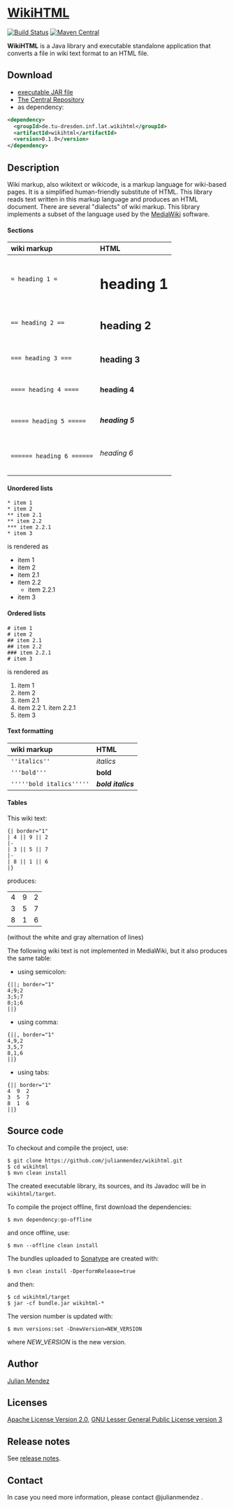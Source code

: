 # [WikiHTML](http://julianmendez.github.io/wikihtml/)

[![Build Status](https://travis-ci.org/julianmendez/wikihtml.png?branch=master)](https://travis-ci.org/julianmendez/wikihtml)
[![Maven Central](https://maven-badges.herokuapp.com/maven-central/de.tu-dresden.inf.lat.wikihtml/wikihtml/badge.svg)](http://search.maven.org/#search|ga|1|g%3A%22de.tu-dresden.inf.lat.wikihtml%22)


**WikiHTML** is a Java library and executable standalone application that converts a file in wiki text format to an HTML file.


## Download

* [executable JAR file](https://sourceforge.net/projects/latitude/files/wikihtml/0.1.0/wikihtml-0.1.0.jar/download)
* [The Central Repository](https://repo1.maven.org/maven2/de/tu-dresden/inf/lat/wikihtml/)
* as dependency:
```xml
<dependency>
  <groupId>de.tu-dresden.inf.lat.wikihtml</groupId>
  <artifactId>wikihtml</artifactId>
  <version>0.1.0</version>
</dependency>
```

## Description

Wiki markup, also wikitext or wikicode, is a markup language for wiki-based pages. It is a simplified human-friendly substitute of HTML. This library reads text written in this markup language and produces an HTML document. There are several "dialects" of wiki markup. This library implements a subset of the language used by the [MediaWiki](https://www.mediawiki.org/wiki/MediaWiki) software.


#### Sections
| wiki markup                   | HTML                    |
|:------------------------------|:------------------------|
| `= heading 1 =`               | <h1>heading 1</h1>      |
| `== heading 2 ==`             | <h2>heading 2</h2>      |
| `=== heading 3 ===`           | <h3>heading 3</h3>      |
| `==== heading 4 ====`         | <h4>heading 4</h4>      |
| `===== heading 5 =====`       | <h5>heading 5</h5>      |
| `====== heading 6 ======`     | <h6>heading 6</h6>      |


#### Unordered lists
```
* item 1
* item 2
** item 2.1
** item 2.2
*** item 2.2.1
* item 3
```
is rendered as

* item 1
* item 2
 * item 2.1
 * item 2.2
   * item 2.2.1
* item 3

#### Ordered lists
```
# item 1
# item 2
## item 2.1
## item 2.2
### item 2.2.1
# item 3
```
is rendered as

1. item 1
2. item 2
  1. item 2.1
  2. item 2.2
    1. item 2.2.1
3. item 3


#### Text formatting

| wiki markup                   | HTML                    |
|:------------------------------|:------------------------|
| `''italics''`                 | *italics*               | 
| `'''bold'''`                  | **bold**                | 
| `'''''bold italics'''''`      | ***bold italics***      | 



#### Tables

This wiki text:
```
{| border="1"
| 4 || 9 || 2
|-
| 3 || 5 || 7
|-
| 8 || 1 || 6
|}
```
produces:

<table boder="1">
<tr><td>4</td><td>9</td><td>2</td></tr>
<tr><td>3</td><td>5</td><td>7</td></tr>
<tr><td>8</td><td>1</td><td>6</td></tr>
</table>
 
(without the white and gray alternation of lines)

The following wiki text is not implemented in MediaWiki, but it also produces the same table:

* using semicolon:
```
{||; border="1"
4;9;2
3;5;7
8;1;6
||}
```

* using comma:
```
{||, border="1"
4,9,2
3,5,7
8,1,6
||}
```

* using tabs:
```
{|| border="1"
4  9  2
3  5  7
8  1  6
||}
```


## Source code

To checkout and compile the project, use:
```
$ git clone https://github.com/julianmendez/wikihtml.git
$ cd wikihtml
$ mvn clean install
```
The created executable library, its sources, and its Javadoc will be in `wikihtml/target`.

To compile the project offline, first download the dependencies:
```
$ mvn dependency:go-offline
```
and once offline, use:
```
$ mvn --offline clean install
```

The bundles uploaded to [Sonatype](https://oss.sonatype.org/) are created with:
```
$ mvn clean install -DperformRelease=true
```
and then:
```
$ cd wikihtml/target
$ jar -cf bundle.jar wikihtml-*
```

The version number is updated with:
```
$ mvn versions:set -DnewVersion=NEW_VERSION
```
where *NEW_VERSION* is the new version.


## Author
[Julian Mendez](http://lat.inf.tu-dresden.de/~mendez/)


## Licenses
[Apache License Version 2.0](http://www.apache.org/licenses/LICENSE-2.0.txt), [GNU Lesser General Public License version 3](http://www.gnu.org/licenses/lgpl-3.0.txt)


## Release notes

See [release notes](http://github.com/julianmendez/wikihtml/blob/master/RELEASE-NOTES.md).


## Contact

In case you need more information, please contact @julianmendez .



